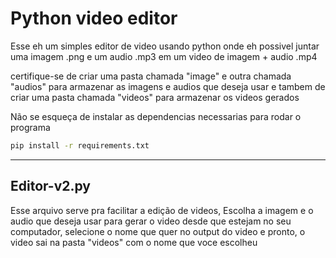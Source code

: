 # Python video editor

Esse eh um simples editor de video usando python onde eh possivel juntar uma imagem .png e um audio .mp3 em um video de imagem + audio .mp4

certifique-se de criar uma pasta chamada "image" e outra chamada "audios" para armazenar as imagens e audios que deseja usar e tambem de criar uma pasta chamada "videos" para armazenar os videos gerados

Não se esqueça de instalar as dependencias necessarias para rodar o programa

```bash
pip install -r requirements.txt
```

---

## Editor-v2.py

Esse arquivo serve pra facilitar a edição de videos, Escolha a imagem e o audio que deseja usar para gerar o video desde que estejam no seu computador, selecione o nome que quer no output do video e pronto, o video sai na pasta "videos" com o nome que voce escolheu